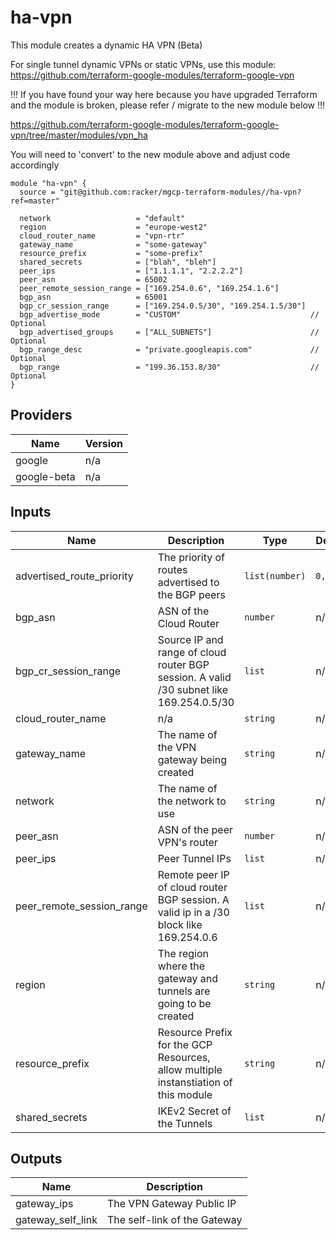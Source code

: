 # ha-vpn

This module creates a dynamic HA VPN (Beta)

For single tunnel dynamic VPNs or static VPNs, use this module: https://github.com/terraform-google-modules/terraform-google-vpn

!!! If you have found your way here because you have upgraded Terraform and the module is broken, please refer / migrate to the new module below !!!

https://github.com/terraform-google-modules/terraform-google-vpn/tree/master/modules/vpn_ha

You will need to 'convert' to the new module above and adjust code accordingly

```
module "ha-vpn" {
  source = "git@github.com:racker/mgcp-terraform-modules//ha-vpn?ref=master"

  network                   = "default"
  region                    = "europe-west2"
  cloud_router_name         = "vpn-rtr"
  gateway_name              = "some-gateway"
  resource_prefix           = "some-prefix"
  shared_secrets            = ["blah", "bleh"]
  peer_ips                  = ["1.1.1.1", "2.2.2.2"]
  peer_asn                  = 65002
  peer_remote_session_range = ["169.254.0.6", "169.254.1.6"]
  bgp_asn                   = 65001
  bgp_cr_session_range      = ["169.254.0.5/30", "169.254.1.5/30"]
  bgp_advertise_mode        = "CUSTOM"                             // Optional
  bgp_advertised_groups     = ["ALL_SUBNETS"]                      // Optional
  bgp_range_desc            = "private.googleapis.com"             // Optional
  bgp_range                 = "199.36.153.8/30"                    // Optional
}
```

## Providers

| Name | Version |
|------|---------|
| google | n/a |
| google-beta | n/a |

## Inputs

| Name | Description | Type | Default | Required |
|------|-------------|------|---------|:-----:|
| advertised\_route\_priority | The priority of routes advertised to the BGP peers | `list(number)` | `0,0` | no |
| bgp\_asn | ASN of the Cloud Router | `number` | n/a | yes |
| bgp\_cr\_session\_range | Source IP and range of cloud router BGP session. A valid /30 subnet like 169.254.0.5/30 | `list` | n/a | yes |
| cloud\_router\_name | n/a | `string` | n/a | yes |
| gateway\_name | The name of the VPN gateway being created | `string` | n/a | yes |
| network | The name of the network to use | `string` | n/a | yes |
| peer\_asn | ASN of the peer VPN's router | `number` | n/a | yes |
| peer\_ips | Peer Tunnel IPs | `list` | n/a | yes |
| peer\_remote\_session\_range | Remote peer IP of cloud router BGP session. A valid ip in a /30 block like 169.254.0.6 | `list` | n/a | yes |
| region | The region where the gateway and tunnels are going to be created | `string` | n/a | yes |
| resource\_prefix | Resource Prefix for the GCP Resources, allow multiple instanstiation of this module | `string` | n/a | yes |
| shared\_secrets | IKEv2 Secret of the Tunnels | `list` | n/a | yes |

## Outputs

| Name | Description |
|------|-------------|
| gateway\_ips | The VPN Gateway Public IP |
| gateway\_self\_link | The self-link of the Gateway |
